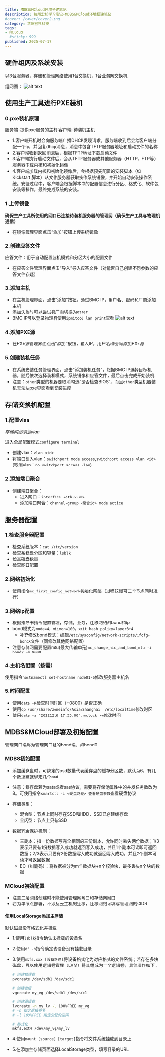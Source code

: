 ```yaml
---
title: MDBS&MCloud环境搭建笔记
description: 杭州宏杉学习笔记-MDBS&MCloud环境搭建笔记
#cover: /cover/cover2.png
category: 杭州宏杉科技
tags:
- MCloud
  #sticky: 999
published: 2025-07-17
---
```


## 硬件组网及系统安装

以3台服务器，存储和管理网络使用1台交换机，1台业务网交换机

组网图：
![alt text](images/image2.png)

## 使用生产工具进行PXE装机

### 0.pxe装机原理

服务端-提供pxe服务的主机
客户端-待装机主机

* 1.客户端开机时会向服务端广播DHCP发现请求，服务端收到后会给客户端分配一个ip，并回复dhcp消息，消息中包含TFTP服务器地址和启动文件的名称
* 2.客户端收到返回消息后，根据TFTP地址下载启动文件
* 3.客户端执行启动文件后，会从TFTP服务器或其他服务器（HTTP，FTP等）服务器下载内核和初始化镜像
* 4.客户端加载内核和初始化镜像后，会根据预先配置的安装脚本（如 Kickstart 脚本）从文件服务器获取操作系统镜像，并开始自动安装操作系统。安装过程中，客户端会根据脚本中的配置信息进行分区、格式化、软件包安装等操作，最终完成系统的安装。

### 1.上传镜像

**确保生产工具所使用的网口已连接待装机服务器的管理网（确保生产工具与物理机通信）**

* 在镜像管理界面点击“添加”按钮上传系统镜像

### 2.创建应答文件

应答文件：用于自动配置装机模式和分区大小的配置文件

* 在应答文件管理界面点击“导入”导入应答文件（对能否自己创建不同参数的应答文件存疑）

### 3.添加主机

* 在主机管理界面，点击“添加”按钮，通过BMC IP，用户名、密码和厂商添加主机
* 添加失败时可以尝试将厂商切换为`other`
* BMC IP可以登录物理机使用`ipmitool lan print`查看
  ![alt text](images/image.png)
  
### 4.添加PXE源

* 在PXE源管理界面点击“添加”按钮，输入IP，用户名和密码添加PXE源

### 5.创建装机任务

* 在系统安装任务管理界面，点击"添加装机任务"，根据BMC IP选择目标机器，随后依次选择装机模式，系统镜像和应答文件，最后点击完成开始装机
* 注意：`other`类型的机器要取消勾选“是否检查BIOS”，而且`other`类型机器装机无法从pxe界面看到安装进度

## 存储交换机配置

### 1.配置vlan

*存储网必须划vlan*

进入全局配置模式`configure terminal`

* 创建vlan：`vlan <id>`
* 将端口划入vlan：`switchport mode access`,`switchport access vlan <id>`
  (取消vlan：`no switchport access vlan`)

### 2.添加端口聚合

* 创建端口聚合：
  * 进入网口：`interface <eth-x-xx>`
  * 添加端口聚合：`channel-group <聚合id> mode actice`
  
## 服务器配置

### 1.检查服务器配置

* 检查系统版本：`cat /etc/version`
* 检查系统盘分区和容量：`lsblk`
* 检查磁盘数量
* 检查网口配置

### 2.网络初始化

* 使用指令`mc_first_config_network`初始化网络（过程较慢可三个节点同时进行）
  
### 3.网络ip配置

* 根据指导书指令配置管理，存储，业务，迁移网络的bond和ip
* bond模式为`mode=4，miimon=100，xmit_hash_policy=layer3+4`
  * 补充修改bond模式：编辑`/etc/sysconfig/network-scripts/ifcfg-bondX`文件（同修改其他网络配置）
* 注意存储网需要配置mtu(最大传输单元)`mc_change_nic_and_bond_mtu -i bond2 -m 9000`

### 4.主机名配置（按需）

使用指令`hostnamectl set-hostname node01-6`修改服务器主机名

### 5.时间配置

* 使用`date -R`检查时间时区（+0800）是否正确
* 使用`cp /usr/share/zoneinfo/Asia/Shanghai  /etc/localtime`修改时区
* 使用`date -s "20221216 17:55:00"`,`hwclock -w`修改时间
  
## MDBS&MCloud部署及初始配置

管理网口名称为管理网口组的bond名，如bond0

### MDBS初始配置

* 添加缓存盘时，可绑定的osd数量代表缓存盘的缓存分区数，默认为6，有几个数据盘就绑定几个osd

* 注意：缓存盘若为sata或者sas协议，需要将存储池属性中的并发任务数改为8。可使用指令`smartctl -i <硬盘路径> 查看硬盘参数`查看硬盘协议

* 存储类型：
  * 混合型：节点上同时存在SSD和HDD，SSD已创建缓存盘
  * 全闪型：节点上只有SSD

* 数据冗余保护机制：
  * 三副本：指一份数据写完全相同的三份副本，允许同时丢失两份数据；1/3表示只要有1份数据写入成功就返回写入成功，并且1个副本可读即可返回数据；2/3表示只要有2份数据写入成功就返回写入成功，并且2个副本可读才可返回数据
  * EC（纠删码）：将数据被分为m个数据块+n个校验块，最多丢失n个块的数据
  
### MCloud初始配置

* 注意二层网络创建时不能使用管理网网口和存储网网口
* 若为单节点部署，不涉及云主机的迁移，迁移网络可填写管理网的CIDR

#### 使用LocalStorage添加主存储

默认磁盘没有格式化并挂载

* 1.使用`lsblk`指令确认未挂载的设备名
* 2.使用`df -h`指令确定该设备没有挂载目录
* 3.使用`mkfs.xxx [设备路径]`将设备格式化为对应格式的文件系统；若存在多块磁盘，可以使用逻辑卷管理（LVM）将其组成为一个逻辑卷，具体操作如下：

  ```bash
  # 创建物理卷
  pvcreate /dev/sdb1 /dev/sdc1

  # 创建卷组
  vgcreate my_vg /dev/sdb1 /dev/sdc1

  # 创建逻辑卷
  lvcreate -n my_lv -l 100%FREE my_vg
  # -n 指定逻辑卷名
  # -l 100%FREE 指定分配的空间

  # 格式化
  mkfs.ext4 /dev/my_vg/my_lv
  ```

* 4.使用`mount [source] [target]`指令将文件系统挂载到目录上
* 5.在添加主存储页面选择LocalStorage类型，填写目录的URL